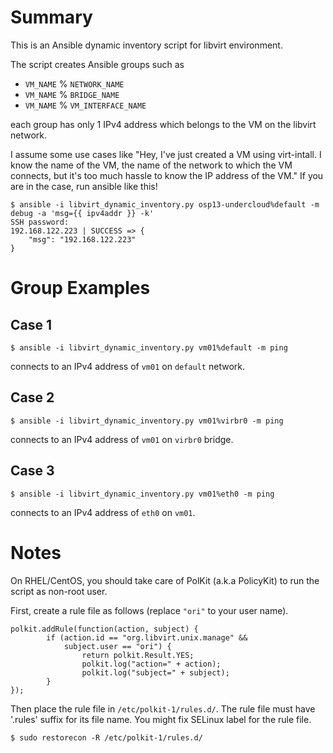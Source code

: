 # Summary
This is an Ansible dynamic inventory script for libvirt environment.

The script creates Ansible groups such as

- `VM_NAME` % `NETWORK_NAME`
- `VM_NAME` % `BRIDGE_NAME`
- `VM_NAME` % `VM_INTERFACE_NAME`

each group has only 1 IPv4 address which belongs to the VM on the libvirt network.

I assume some use cases like "Hey, I've just created a VM using virt-intall. I know the name of the VM, the name of the network to which the VM connects, but it's too much hassle to know the IP address of the VM."
If you are in the case, run ansible like this!
```
$ ansible -i libvirt_dynamic_inventory.py osp13-undercloud%default -m debug -a 'msg={{ ipv4addr }} -k'
SSH password:
192.168.122.223 | SUCCESS => {
    "msg": "192.168.122.223"
}
```

# Group Examples
## Case 1
```
$ ansible -i libvirt_dynamic_inventory.py vm01%default -m ping
```
connects to an IPv4 address of `vm01` on `default` network.

## Case 2
```
$ ansible -i libvirt_dynamic_inventory.py vm01%virbr0 -m ping
```
connects to an IPv4 address of `vm01` on `virbr0` bridge.

## Case 3
```
$ ansible -i libvirt_dynamic_inventory.py vm01%eth0 -m ping
```
connects to an IPv4 address of `eth0` on `vm01`.

# Notes
On RHEL/CentOS, you should take care of PolKit (a.k.a PolicyKit) to run the script as non-root user.

First, create a rule file as follows (replace `"ori"` to your user name).
```
polkit.addRule(function(action, subject) {
        if (action.id == "org.libvirt.unix.manage" &&
            subject.user == "ori") {
                return polkit.Result.YES;
                polkit.log("action=" + action);
                polkit.log("subject=" + subject);
        }
});
```
Then place the rule file in `/etc/polkit-1/rules.d/`.
The rule file must have '.rules' suffix for its file name.
You might fix SELinux label for the rule file.
```
$ sudo restorecon -R /etc/polkit-1/rules.d/
```
